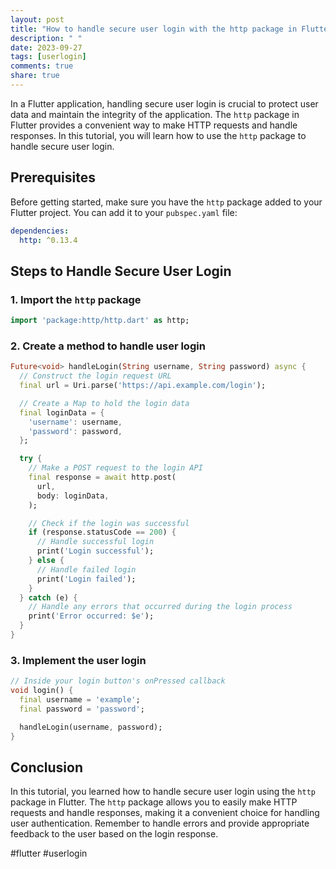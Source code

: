 ```yaml
---
layout: post
title: "How to handle secure user login with the http package in Flutter?"
description: " "
date: 2023-09-27
tags: [userlogin]
comments: true
share: true
---
```


In a Flutter application, handling secure user login is crucial to protect user data and maintain the integrity of the application. The `http` package in Flutter provides a convenient way to make HTTP requests and handle responses. In this tutorial, you will learn how to use the `http` package to handle secure user login.

## Prerequisites
Before getting started, make sure you have the `http` package added to your Flutter project. You can add it to your `pubspec.yaml` file:

```yaml
dependencies:
  http: ^0.13.4
```

## Steps to Handle Secure User Login

### 1. Import the `http` package

```dart
import 'package:http/http.dart' as http;
```

### 2. Create a method to handle user login

```dart
Future<void> handleLogin(String username, String password) async {
  // Construct the login request URL
  final url = Uri.parse('https://api.example.com/login');

  // Create a Map to hold the login data
  final loginData = {
    'username': username,
    'password': password,
  };

  try {
    // Make a POST request to the login API
    final response = await http.post(
      url,
      body: loginData,
    );

    // Check if the login was successful
    if (response.statusCode == 200) {
      // Handle successful login
      print('Login successful');
    } else {
      // Handle failed login
      print('Login failed');
    }
  } catch (e) {
    // Handle any errors that occurred during the login process
    print('Error occurred: $e');
  }
}
```

### 3. Implement the user login

```dart
// Inside your login button's onPressed callback
void login() {
  final username = 'example';
  final password = 'password';

  handleLogin(username, password);
}
```

## Conclusion

In this tutorial, you learned how to handle secure user login using the `http` package in Flutter. The `http` package allows you to easily make HTTP requests and handle responses, making it a convenient choice for handling user authentication. Remember to handle errors and provide appropriate feedback to the user based on the login response.

#flutter #userlogin
